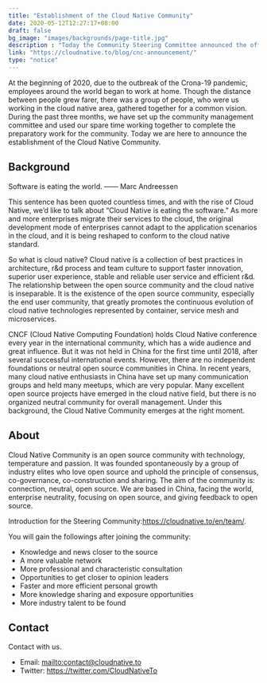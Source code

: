 ```yaml
---
title: "Establishment of the Cloud Native Community"
date: 2020-05-12T12:27:17+08:00
draft: false
bg_image: "images/backgrounds/page-title.jpg"
description : "Today the Community Steering Committee announced the official formation of the Cloud Native Community."
link: "https://cloudnative.to/blog/cnc-announcement/"
type: "notice"
---
```


At the beginning of 2020, due to the outbreak of the Crona-19 pandemic, employees around the world began to work at home. Though the distance between people grew farer, there was a group of people, who were us working in the cloud native area, gathered together for a common vision. During the past three months, we have set up the community management committee and used our spare time working together to complete the preparatory work for the community. Today we are here to announce the establishment of the Cloud Native Community.

## Background

Software is eating the world. —— Marc Andreessen

This sentence has been quoted countless times, and with the rise of Cloud Native, we’d like to talk about “Cloud Native is eating the software.” As more and more enterprises migrate their services to the cloud, the original development mode of enterprises cannot adapt to the application scenarios in the cloud, and it is being reshaped to conform to the cloud native standard.

So what is cloud native? Cloud native is a collection of best practices in architecture, r&d process and team culture to support faster innovation, superior user experience, stable and reliable user service and efficient r&d. The relationship between the open source community and the cloud native is inseparable. It is the existence of the open source community, especially the end user community, that greatly promotes the continuous evolution of cloud native technologies represented by container, service mesh and microservices.

CNCF (Cloud Native Computing Foundation) holds Cloud Native conference every year in the international community, which has a wide audience and great influence. But it was not held in China for the first time until 2018, after several successful international events. However, there are no independent foundations or neutral open source communities in China. In recent years, many cloud native enthusiasts in China have set up many communication groups and held many meetups, which are very popular. Many excellent open source projects have emerged in the cloud native field, but there is no organized neutral community for overall management. Under this background, the Cloud Native Community emerges at the right moment.

## About

Cloud Native Community is an open source community with technology, temperature and passion. It was founded spontaneously by a group of industry elites who love open source and uphold the principle of  consensus, co-governance, co-construction and sharing. The aim of the community is: connection, neutral, open source. We are based in China, facing the world, enterprise neutrality, focusing on open source, and giving feedback to open source.

Introduction for the Steering Community:<https://cloudnative.to/en/team/>.

You will gain the followings after joining the community:

- Knowledge and news closer to the source
- A more valuable network
- More professional and characteristic consultation
- Opportunities to get closer to opinion leaders
- Faster and more efficient personal growth
- More knowledge sharing and exposure opportunities
- More industry talent to be found

## Contact

Contact with us.

- Email: <mailto:contact@cloudnative.to>
- Twitter: <https://twitter.com/CloudNativeTo>

